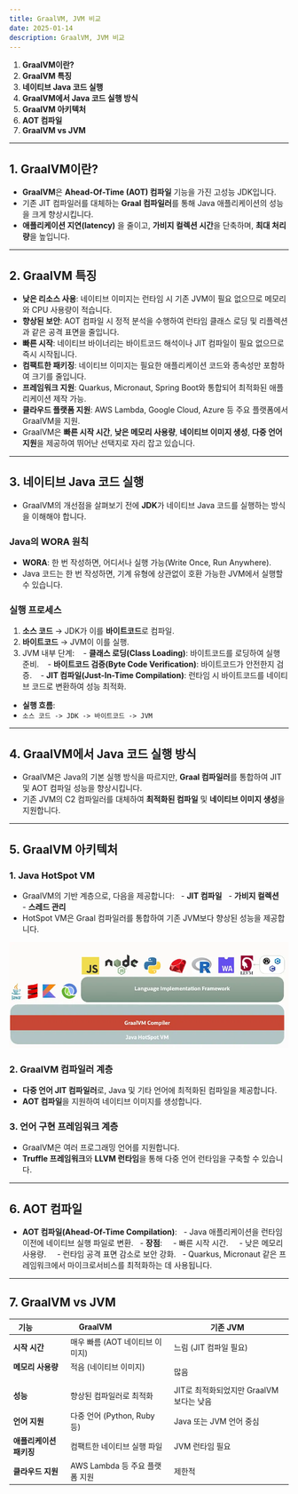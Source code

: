 ```yaml
---
title: GraalVM, JVM 비교
date: 2025-01-14
description: GraalVM, JVM 비교
---
```


1. **GraalVM이란?**
2. **GraalVM 특징**
3. **네이티브 Java 코드 실행**
4. **GraalVM에서 Java 코드 실행 방식**
5. **GraalVM 아키텍처**
6. **AOT 컴파일**
7. **GraalVM vs JVM**

---

## 1. GraalVM이란?

- **GraalVM**은 **Ahead-Of-Time (AOT) 컴파일** 기능을 가진 고성능 JDK입니다.
- 기존 JIT 컴파일러를 대체하는 **Graal 컴파일러**를 통해 Java 애플리케이션의 성능을 크게 향상시킵니다.
- **애플리케이션 지연(latency)** 을 줄이고, **가비지 컬렉션 시간**을 단축하며, **최대 처리량**을 높입니다.

---

## 2. GraalVM 특징

- **낮은 리소스 사용**: 네이티브 이미지는 런타임 시 기존 JVM이 필요 없으므로 메모리와 CPU 사용량이 적습니다.
- **향상된 보안**: AOT 컴파일 시 정적 분석을 수행하여 런타임 클래스 로딩 및 리플렉션과 같은 공격 표면을 줄입니다.
- **빠른 시작**: 네이티브 바이너리는 바이트코드 해석이나 JIT 컴파일이 필요 없으므로 즉시 시작됩니다.
- **컴팩트한 패키징**: 네이티브 이미지는 필요한 애플리케이션 코드와 종속성만 포함하여 크기를 줄입니다.
- **프레임워크 지원**: Quarkus, Micronaut, Spring Boot와 통합되어 최적화된 애플리케이션 제작 가능.
- **클라우드 플랫폼 지원**: AWS Lambda, Google Cloud, Azure 등 주요 플랫폼에서 GraalVM을 지원.
- GraalVM은 **빠른 시작 시간**, **낮은 메모리 사용량**, **네이티브 이미지 생성**, **다중 언어 지원**을 제공하여 뛰어난 선택지로 자리 잡고 있습니다.

---

## 3. 네이티브 Java 코드 실행

- GraalVM의 개선점을 살펴보기 전에 **JDK**가 네이티브 Java 코드를 실행하는 방식을 이해해야 합니다.

### Java의 WORA 원칙

- **WORA**: 한 번 작성하면, 어디서나 실행 가능(Write Once, Run Anywhere).
- Java 코드는 한 번 작성하면, 기계 유형에 상관없이 호환 가능한 JVM에서 실행할 수 있습니다.

### 실행 프로세스

1. **소스 코드** → JDK가 이를 **바이트코드**로 컴파일.
2. **바이트코드** → JVM이 이를 실행.
3. JVM 내부 단계:
   - **클래스 로딩(Class Loading)**: 바이트코드를 로딩하여 실행 준비.
   - **바이트코드 검증(Byte Code Verification)**: 바이트코드가 안전한지 검증.
   - **JIT 컴파일(Just-In-Time Compilation)**: 런타임 시 바이트코드를 네이티브 코드로 변환하여 성능 최적화.

- **실행 흐름**:  
- `소스 코드 -> JDK -> 바이트코드 -> JVM`

---

## 4. GraalVM에서 Java 코드 실행 방식

- GraalVM은 Java의 기본 실행 방식을 따르지만, **Graal 컴파일러**를 통합하여 JIT 및 AOT 컴파일 성능을 향상시킵니다.
- 기존 JVM의 C2 컴파일러를 대체하여 **최적화된 컴파일** 및 **네이티브 이미지 생성**을 지원합니다.

---

## 5. GraalVM 아키텍처

### 1. **Java HotSpot VM**

- GraalVM의 기반 계층으로, 다음을 제공합니다:
  - **JIT 컴파일**
  - **가비지 컬렉션**
  - **스레드 관리**
- HotSpot VM은 Graal 컴파일러를 통합하여 기존 JVM보다 향상된 성능을 제공합니다.

![graalvm](img/IMG_1265.webp)

### 2. **GraalVM 컴파일러 계층**

- **다중 언어 JIT 컴파일러**로, Java 및 기타 언어에 최적화된 컴파일을 제공합니다.
- **AOT 컴파일**을 지원하여 네이티브 이미지를 생성합니다.

### 3. **언어 구현 프레임워크 계층**

- GraalVM은 여러 프로그래밍 언어를 지원합니다.
- **Truffle 프레임워크**와 **LLVM 런타임**을 통해 다중 언어 런타임을 구축할 수 있습니다.

---

## 6. AOT 컴파일

- **AOT 컴파일(Ahead-Of-Time Compilation)**:
  - Java 애플리케이션을 런타임 이전에 네이티브 실행 파일로 변환.
  - **장점**:
    - 빠른 시작 시간.
    - 낮은 메모리 사용량.
    - 런타임 공격 표면 감소로 보안 강화.
  - Quarkus, Micronaut 같은 프레임워크에서 마이크로서비스를 최적화하는 데 사용됩니다.

---

## 7. GraalVM vs JVM

| **기능**             | **GraalVM**                       | **기존 JVM**                  |
| ------------------ | --------------------------------- | --------------------------- |
| **시작 시간**          | 매우 빠름 (AOT 네이티브 이미지)              | 느림 (JIT 컴파일 필요)             |
| **메모리 사용량**        | 적음 (네이티브 이미지)                     | 많음                          |
| **성능**             | 향상된 컴파일러로 최적화                     | JIT로 최적화되었지만 GraalVM보다는 낮음  |
| **언어 지원**          | 다중 언어 (Python, Ruby 등)            | Java 또는 JVM 언어 중심           |
| **애플리케이션 패키징**     | 컴팩트한 네이티브 실행 파일                   | JVM 런타임 필요                  |
| **클라우드 지원**        | AWS Lambda 등 주요 플랫폼 지원            | 제한적                         |
